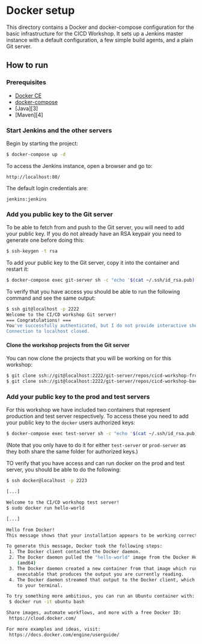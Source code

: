 # Docker setup

This directory contains a Docker and docker-compose configuration for the basic infrastructure
for the CICD Workshop. It sets up a Jenkins master instance with a default configuration, a few 
simple build agents, and a plain Git server.

## How to run

### Prerequisites

* [Docker CE][1]
* [docker-compose][2]
* [Java][3]
* [Maven][4] 

### Start Jenkins and the other servers

Begin by starting the project:

``` bash
$ docker-compose up -d
```

To access the Jenkins instance, open a browser and go to:
 
    http://localhost:80/

The default login credentials are:
 
    jenkins:jenkins

### Add you public key to the Git server

To be able to fetch from and push to the Git server, you will need to add your public key. If you do not already 
have an RSA keypair you need to generate one before doing this:

```bash
$ ssh-keygen -t rsa
```

To add your public key to the Git server, copy it into the container and restart it:

```bash
$ docker-compose exec git-server sh -c "echo '$(cat ~/.ssh/id_rsa.pub)' >> /etc/authorized_keys/git"
```

To verify that you have access you should be able to run the following command and see the same output:

```bash
$ ssh git@localhost -p 2222
Welcome to the CI/CD workshop Git server!
=== Congratulations! ===
You've successfully authenticated, but I do not provide interactive shell access.
Connection to localhost closed.
```

#### Clone the workshop projects from the Git server

You can now clone the projects that you will be working on for this workshop:

```bash
$ git clone ssh://git@localhost:2222/git-server/repos/cicd-workshop-frontend
$ git clone ssh://git@localhost:2222/git-server/repos/cicd-workshop-backend
```

### Add your public key to the prod and test servers

For this workshop we have included two containers that represent production and test server respectively.
To access these you need to add your public key to the `docker` users authorized keys:

```bash
$ docker-compose exec test-server sh -c "echo '$(cat ~/.ssh/id_rsa.pub)' >> /etc/authorized_keys/docker"
```

(Note that you only have to do it for either `test-server` or `prod-server` as they both share the same folder for authorized keys.)

TO verify that you have access and can run docker on the prod and test server, you should be able to do the following:

```bash
$ ssh docker@localhost -p 2223

[...]

Welcome to the CI/CD workshop test server!
$ sudo docker run hello-world

[...]

Hello from Docker!
This message shows that your installation appears to be working correctly.

To generate this message, Docker took the following steps:
 1. The Docker client contacted the Docker daemon.
 2. The Docker daemon pulled the "hello-world" image from the Docker Hub.
    (amd64)
 3. The Docker daemon created a new container from that image which runs the
    executable that produces the output you are currently reading.
 4. The Docker daemon streamed that output to the Docker client, which sent it
    to your terminal.

To try something more ambitious, you can run an Ubuntu container with:
 $ docker run -it ubuntu bash

Share images, automate workflows, and more with a free Docker ID:
 https://cloud.docker.com/

For more examples and ideas, visit:
 https://docs.docker.com/engine/userguide/
```

[1]: https://docs.docker.com/engine/installation/
[2]: https://docs.docker.com/compose/install/
